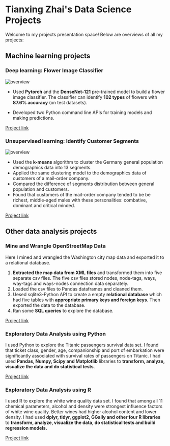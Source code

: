 # Tianxing Zhai's Data Science Projects
Welcome to my projects presentation space! Below are overviews of all my projects:
## Machine learning projects
### Deep learning: Flower Image Classifier
![overview](https://github.com/ztx0617/Data_Science_Projects/blob/master/pictures/deep_learning_overview.png)

- Used **Pytorch** and the **DenseNet-121** pre-trained model to build a flower image classifier. The classifier can identify **102 types** of flowers with **87.6% accuracy** (on test datasets). 

- Developed two Python command line APIs for training models and making predictions.

[Project link](https://github.com/ztx0617/Data_Science_Projects/tree/master/Machine%20leanring/Flower%20Image%20Classifier)
### Unsupervised learning: Identify Customer Segments
![overview](https://github.com/ztx0617/Data_Science_Projects/blob/master/pictures/segments_results.png)



- Used the **k-means** algorithm to cluster the Germany general population demographics data into 13 segments. 
- Applied the same clustering model to the demographics data of customers of a mail-order company. 
- Compared the difference of segments distribution between general population and customers.
- Found that customers of the mail-order company tended to be be richest, middle-aged males with these personalities: combative, dominant and critical minded.

[Project link](https://github.com/ztx0617/Data_Science_Projects/tree/master/Machine%20leanring/Identify%20Customer%20Segments)

## Other data analysis projects
### Mine and Wrangle OpenStreetMap Data
Here I mined and wrangled the Washington city map data and exported it to a relational database.

1. **Extracted the map data from XML files** and transformed them into five separate csv files. The five csv files stored nodes, node-tags, ways, way-tags and ways-nodes connection data separately. 
2. Loaded the csv files to Pandas dataframes and cleaned them. 
3. Uesed sqlite3-Python API to create a empty **relational database** which had five tables with **appropriate primary keys and foreign keys**. Then exported the data to the database. 
4. Ran some **SQL queries** to explore the database.

[Project link](https://github.com/ztx0617/Data_Science_Projects/tree/master/Other%20data%20analysis%20projects/Mine%20and%20Wrangle%20OpenStreetMap%20Data)
### Exploratory Data Analysis using Python
I used Python to explore the 
Titanic passengers survival data set. I found that ticket class, gender, age, companionship and 
port of embarkation were significantly associated with survival rates 
of passengers on Titanic. I had used **Pandas, Numpy, Scipy and Matplotlib** libraries to 
**transform, analyze, visualize the data and do statistical tests**.


[Project link](https://github.com/ztx0617/Data_Science_Projects/tree/master/Other%20data%20analysis%20projects/Investigate%20a%20Dataset)


### Exploratory Data Analysis using R
I used R to explore the white wine quality data set. I found that 
among all 11 chemical parameters, alcohol and density were strongest influence factors of white wine quality.
 Better wines had higher alcohol content and lower density. 
 I had used **dplyr, tidyr, ggplot2, GGally and other four R libraries** to 
**transform, analyze, visualize the data, do statistical tests and build regression models.**

[Project link](https://github.com/ztx0617/Data_Science_Projects/tree/master/Other%20data%20analysis%20projects/Exploratory%20Data%20Analysis%20using%20R)

